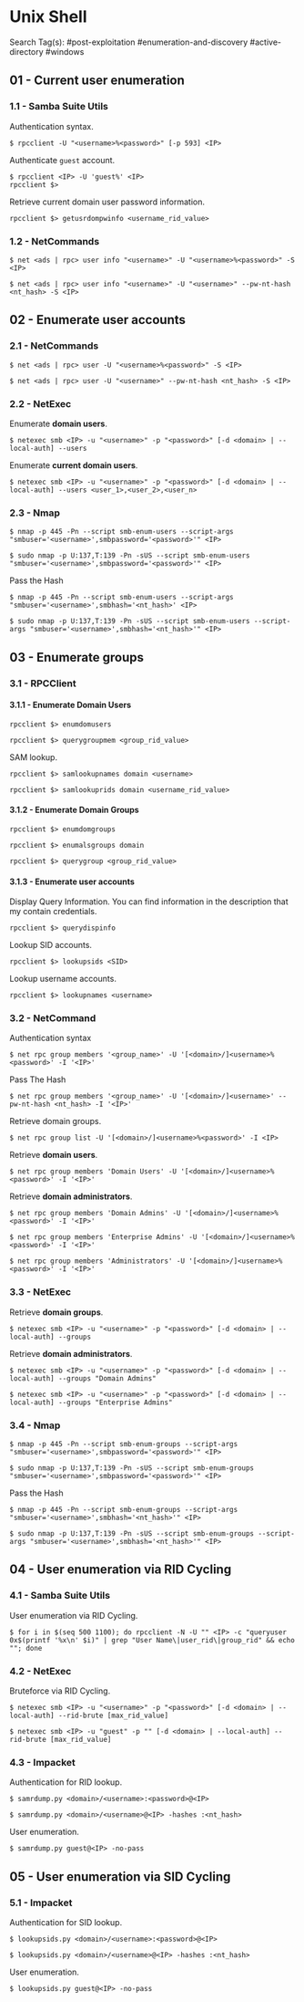 # Unix Shell

Search Tag(s): #post-exploitation #enumeration-and-discovery #active-directory #windows

## 01 - Current user enumeration

### 1.1 - Samba Suite Utils

Authentication syntax.

```
$ rpcclient -U "<username>%<password>" [-p 593] <IP>
```

Authenticate `guest` account.

```
$ rpcclient <IP> -U 'guest%' <IP>
rpcclient $>
```

Retrieve current domain user password information.

```
rpcclient $> getusrdompwinfo <username_rid_value>
```

### 1.2 - NetCommands

```
$ net <ads | rpc> user info "<username>" -U "<username>%<password>" -S <IP>

$ net <ads | rpc> user info "<username>" -U "<username>" --pw-nt-hash <nt_hash> -S <IP>
```

## 02 - Enumerate user accounts

### 2.1 - NetCommands

```
$ net <ads | rpc> user -U "<username>%<password>" -S <IP>

$ net <ads | rpc> user -U "<username>" --pw-nt-hash <nt_hash> -S <IP>
```

### 2.2 - NetExec

Enumerate **domain users**.

```
$ netexec smb <IP> -u "<username>" -p "<password>" [-d <domain> | --local-auth] --users
```

Enumerate **current domain users**.

```
$ netexec smb <IP> -u "<username>" -p "<password>" [-d <domain> | --local-auth] --users <user_1>,<user_2>,<user_n>
```

### 2.3 - Nmap

```
$ nmap -p 445 -Pn --script smb-enum-users --script-args "smbuser='<username>',smbpassword='<password>'" <IP>

$ sudo nmap -p U:137,T:139 -Pn -sUS --script smb-enum-users "smbuser='<username>',smbpassword='<password>'" <IP>
```

Pass the Hash

```
$ nmap -p 445 -Pn --script smb-enum-users --script-args "smbuser='<username>',smbhash='<nt_hash>' <IP>

$ sudo nmap -p U:137,T:139 -Pn -sUS --script smb-enum-users --script-args "smbuser='<username>',smbhash='<nt_hash>'" <IP>
```

## 03 - Enumerate groups

### 3.1 - RPCClient

#### 3.1.1 - Enumerate Domain Users

```
rpcclient $> enumdomusers

rpcclient $> querygroupmem <group_rid_value>
```

SAM lookup.

```
rpcclient $> samlookupnames domain <username>

rpcclient $> samlookuprids domain <username_rid_value>
```

#### 3.1.2 - Enumerate Domain Groups

```
rpcclient $> enumdomgroups

rpcclient $> enumalsgroups domain

rpcclient $> querygroup <group_rid_value>
```

#### 3.1.3 - Enumerate user accounts

Display Query Information. You can find information in the description that my contain credentials.

```
rpcclient $> querydispinfo
```

Lookup SID accounts.

```
rpcclient $> lookupsids <SID>
```

Lookup username accounts.

```
rpcclient $> lookupnames <username>
```

### 3.2 - NetCommand

Authentication syntax

```
$ net rpc group members '<group_name>' -U '[<domain>/]<username>%<password>' -I '<IP>'
```

Pass The Hash

```
$ net rpc group members '<group_name>' -U '[<domain>/]<username>' --pw-nt-hash <nt_hash> -I '<IP>'
```

Retrieve domain groups.

```
$ net rpc group list -U '[<domain>/]<username>%<password>' -I <IP>
```

Retrieve **domain users**.

```
$ net rpc group members 'Domain Users' -U '[<domain>/]<username>%<password>' -I '<IP>'
```

Retrieve **domain administrators**.

```
$ net rpc group members 'Domain Admins' -U '[<domain>/]<username>%<password>' -I '<IP>'

$ net rpc group members 'Enterprise Admins' -U '[<domain>/]<username>%<password>' -I '<IP>'

$ net rpc group members 'Administrators' -U '[<domain>/]<username>%<password>' -I '<IP>'
```

### 3.3 - NetExec

Retrieve **domain groups**.

```
$ netexec smb <IP> -u "<username>" -p "<password>" [-d <domain> | --local-auth] --groups
```

Retrieve **domain administrators**.

```
$ netexec smb <IP> -u "<username>" -p "<password>" [-d <domain> | --local-auth] --groups "Domain Admins"

$ netexec smb <IP> -u "<username>" -p "<password>" [-d <domain> | --local-auth] --groups "Enterprise Admins"
```

### 3.4 - Nmap

```
$ nmap -p 445 -Pn --script smb-enum-groups --script-args "smbuser='<username>',smbpassword='<password>'" <IP>

$ sudo nmap -p U:137,T:139 -Pn -sUS --script smb-enum-groups "smbuser='<username>',smbpassword='<password>'" <IP>
```

Pass the Hash

```
$ nmap -p 445 -Pn --script smb-enum-groups --script-args "smbuser='<username>',smbhash='<nt_hash>'" <IP>

$ sudo nmap -p U:137,T:139 -Pn -sUS --script smb-enum-groups --script-args "smbuser='<username>',smbhash='<nt_hash>'" <IP>
```

## 04 - User enumeration via RID Cycling

### 4.1 - Samba Suite Utils

User enumeration via RID Cycling.

```
$ for i in $(seq 500 1100); do rpcclient -N -U "" <IP> -c "queryuser 0x$(printf '%x\n' $i)" | grep "User Name\|user_rid\|group_rid" && echo ""; done
```

### 4.2 - NetExec

Bruteforce via RID Cycling.

```
$ netexec smb <IP> -u "<username>" -p "<password>" [-d <domain> | --local-auth] --rid-brute [max_rid_value]

$ netexec smb <IP> -u "guest" -p "" [-d <domain> | --local-auth] --rid-brute [max_rid_value]
```

### 4.3 - Impacket

Authentication for RID lookup.

```
$ samrdump.py <domain>/<username>:<password>@<IP>

$ samrdump.py <domain>/<username>@<IP> -hashes :<nt_hash>
```

User enumeration.

```
$ samrdump.py guest@<IP> -no-pass
```

## 05 - User enumeration via SID Cycling

### 5.1 - Impacket

Authentication for SID lookup.

```
$ lookupsids.py <domain>/<username>:<password>@<IP>

$ lookupsids.py <domain>/<username>@<IP> -hashes :<nt_hash>
```

User enumeration.

```
$ lookupsids.py guest@<IP> -no-pass
```